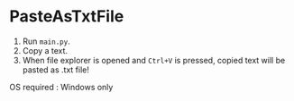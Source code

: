 # PasteAsTxtFile

1. Run <code>main.py</code>.
2. Copy a text.
3. When file explorer is opened and <code>Ctrl+V</code> is pressed, copied text will be pasted as .txt file!

OS required : Windows only
